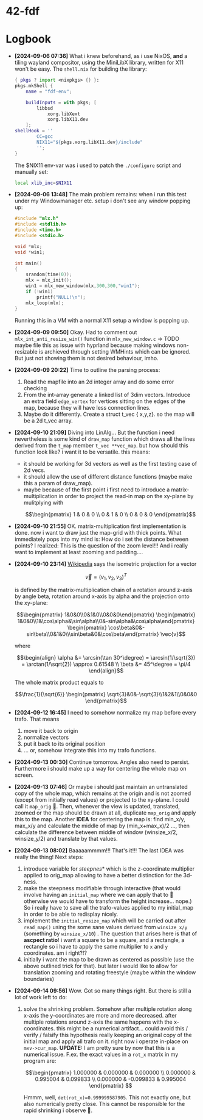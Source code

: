 # 42-fdf

# Logbook

- **[2024-09-06 07:36]** What i knew beforehand, as i use NixOS, **and** a tiling
  wayland compositor, using the MiniLibX library, written for X11 won't be easy.
  The `shell.nix` for building the  library:

  ```nix
  { pkgs ? import <nixpkgs> {} }:
  pkgs.mkShell {
      name = "fdf-env";
  
      buildInputs = with pkgs; [
          libbsd
              xorg.libXext
              xorg.libX11.dev
      ];
  shellHook = ''
          CC=gcc
          NIX11="${pkgs.xorg.libX11.dev}/include"
          '';
  }
  ```

  The $NIX11 env-var was i used to patch the `./configure` script and manually set:
  
  ```sh
  local xlib_inc=$NIX11
  ```
- **[2024-09-06 13:48]** The main problem remains: when i run this test under my
  Windowmanager etc. setup i don't see any window popping up:

  ```c
  #include "mlx.h"
  #include <stdlib.h>
  #include <time.h>
  #include <stdio.h>

  void *mlx;
  void *win1;

  int main()
  {
      srandom(time(0));
      mlx = mlx_init();
      win1 = mlx_new_window(mlx,300,300,"win1");
      if (!win1)
          printf("NULL!\n");
      mlx_loop(mlx);
  }
  ```
  Running this in a VM with a normal X11 setup a window is popping up.

- **[2024-09-09 09:50]** Okay. Had to comment out `mlx_int_anti_resize_win()` function in
  `mlx_new_window.c` -> TODO maybe file this as issue with hyprland because
  making windows non-resizable is archieved through setting WMHints which can be
  ignored. But just not showing them is not desired behaviour, imho.

- **[2024-09-09 20:22]** Time to outline the parsing process:

    1) Read the mapfile into an 2d integer array and do some error checking
    2) From the int-array generate a linked list of 3dim vectors. Introduce an
       extra field `edge_vertex` for vertices sitting on the edges of the map,
       because they will have less connection lines.
    3) Maybe do it differently. Create a struct t_vec { x,y,z}. so the map will
       be a 2d t_vec array.

- **[2024-09-10 21:09]** Diving into LinAlg... But the function i need nevertheless
  is some kind of `draw_map` function which draws all the lines derived from the
  `t_map` member `t_vec **vec_map`. but how should this function look like? i
  want it to be versatile. this means:
  
  + it should be working for 3d vectors as well as the first testing case of 2d
    vecs.
  + it should allow the use of different distance functions (maybe make this a
    param of draw_map).
  + maybe because of the first point i first need to introduce a
    matrix-multiplication in order to project the read-in map on the xy-plane by
    mulitplying with
    ```math
    \begin{pmatrix} 1 & 0 & 0 \\ 0 & 1 & 0 \\ 0 & 0 & 0 \end{pmatrix}
    ```
- **[2024-09-10 21:55]** OK. matrix-multiplication first implementation is done. now
  i want to draw just the map-grid with thick points. What immediately pops into
  my mind is: How do i set the distance between points? I realized: This is the
  question of the zoom level!!! And i really want to implement at least zooming
  and padding....

- **[2024-09-10 23:14]**
  [Wikipedia](https://en.wikipedia.org/wiki/Isometric_projection) says the
  isometric projection for a vector

  ```math
  \vec{v} = (v_1, v_2, v_3)^T
  ```

  is defined by the matrix-multiplication chain of a rotation around z-axis by
  angle beta, rotation around x-axis by alpha and the projection onto the
  xy-plane:

  ```math
  \begin{pmatrix} 1&0&0\\0&1&0\\0&0&0\end{pmatrix} \begin{pmatrix} 1&0&0\\1&\cos\alpha&\sin\alpha\\0&-sin\alpha&\cos\alpha\end{pmatrix} \begin{pmatrix} \cos\beta&0&-sin\beta\\0&1&0\\\sin\beta&0&\cos\beta\end{pmatrix} \vec{v}
  ```
  where

  ```math
  \begin{align}
  \alpha &= \arcsin(\tan 30^\degree) = \arcsin(1/\sqrt{3}) = \arctan(1/\sqrt{2}) \approx 0.61548 \\
  \beta &= 45^\degree = \pi/4
  \end{align}
  ```

  The whole matrix product equals to

  ```math
  \frac{1}{\sqrt{6}} \begin{pmatrix} \sqrt{3}&0&-\sqrt{3}\\1&2&1\\0&0&0 \end{pmatrix}
  ```

- **[2024-09-12 16:45]** I need to somehow normalize my map before every trafo. That
  means

    1) move it back to origin
    2) normalize vectors
    3) put it back to its original position
    4) ... or, somehow integrate this into my trafo functions.

- **[2024-09-13 00:30]** Continue tomorrow. Angles also need to persist. Furthermore
  i should make up a way for centering the whole map on screen.

- **[2024-09-13 07:46]** Or maybe i should just maintain an untranslated copy of the
  whole map, which remains at the origin and is not zoomed  (except from
  initially read values) or projected to the xy-plane. I could call it
  `map_orig` 🤣. Then, whenever the view is updated, translated, zoomed or the
  map should be drawn at all, duplicate `map_orig` and apply this to the map.
  Another **IDEA** for centering the map is: find min_x/y, max_x/y and calculate
  the middle of map by (min_x+max_x)/2 ..., then calculate the difference
  between middle of window (winsize_x/2, winsize_y/2) and translate by that
  values.

- **[2024-09-13 08:02]** Baaaaammmm!!! That's it!!! The last IDEA was really the
  thing! Next steps:

    1) introduce variable for *steepnes** which is the z-coordinate multiplier
       applied to orig_map allowing to have a better distinction for the
       3d-ness.
    2) make the steepness modifiable through interactive (that would involve
       having an `initial_map` where we can apply that to 🤔 otherwise we would
       have to transform the height increase... nope.) So i really have to save
       all the trafo-values applied to my initial_map in order to be able to
       redisplay nicely.
    3) implement the `initial_resize_map` which will be carried out after
       `read_map()` using the some sane values derived from `winsize_x/y`
       (something by `winsize_x/10`) . The question that arises here is that of
       **ascpect ratio**! i want a square to be a square, and a rectangle, a
       rectangle so i have to apply the same
       multiplier to `x` and `y` coordinates. am i right?!?
    4) initially i want the map to be drawn as centered as possible (use the
       above outlined trick for that). but later i would like to allow for
       translation zooming and rotating freestyle (maybe within the window
       boundaries)

- **[2024-09-14 09:56]** Wow. Got so many things right. But there is still a lot
  of work left to do:

    1. solve the shrinking problem. Somehow after multiple rotation along x-axis
       the y-coordinates are more and more decreased. after multiple rotations
       around z-axis the same happens with the x-coordinates. this might be a
       numerical artifact... could avoid this / verify / falsify this hypothesis
       really keeping an original copy of the initial map and apply all trafo on
       it. right now i operate in-place on `mxv->cur_map`.
       **UPDATE:** I am pretty sure by now that this is a numerical issue. F.ex.
       the exact values in a `rot_x` matrix in my program are:

       ```math
       \begin{pmatrix}
       1.000000 & 0.000000 & 0.000000 \\
       0.000000 & 0.995004 & 0.099833 \\
       0.000000 & -0.099833 & 0.995004
       \end{pmatrix}

       ```
       Hmmm, well, `det(rot_x)=0.999999587905`. This not exactly one, but also
       numerically pretty close. This cannot be responsible for the rapid
       shrinking i observe 🤔.


